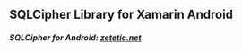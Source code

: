 ## SQLCipher Library for Xamarin Android

##### SQLCipher for Android: [zetetic.net](https://www.zetetic.net/sqlcipher/sqlcipher-for-android/)